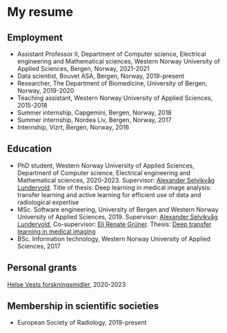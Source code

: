 ---
---
# My resume

## Employment

<ul>
<li> Assistant Professor II, Department of Computer science, Electrical engineering and Mathematical sciences, Western Norway University of Applied Sciences, Bergen, Norway, 2021-2021</li>
<li> Data scientist, Bouvet ASA, Bergen, Norway, 2019-present</li>
<li> Researcher, The Department of Biomedicine, University of Bergen, Norway, 2019-2020</li>
<li> Teaching assistant, Western Norway University of Applied Sciences, 2015-2018</li>
<li> Summer internship, Capgemini, Bergen, Norway, 2018</li>
<li> Summer internship, Nordea Liv, Bergen, Norway, 2017</li>
<li> Internship, Vizrt, Bergen, Norway, 2016</li>
</ul>

## Education
<ul>
<li> PhD student, Western Norway University of Applied Sciences, Department of Computer science, Electrical engineering and Mathematical sciences, 2020-2023. Supervisor: <a href= "https://alexander.lundervold.com/"> Alexander Selvikvåg Lundervold</a>. Title of thesis: Deep learning in medical image analysis: transfer learning and active learning for efficient use of data and radiological expertise </li>
 
<li>MSc. Software engineering, University of Bergen and Western Norway University of Applied Sciences, 2019. Supervisor: <a href= "https://alexander.lundervold.com/"> Alexander Selvikvåg Lundervold</a>, Co-supervisor: <a href="https://www.uib.no/personer/Eli.Renate.Gruner"> Eli Renate Grüner</a>. Thesis: <a href="http://bora.uib.no/bitstream/handle/1956/20849/Deep_transfer_learning_in_medical_imaging.pdf">Deep transfer learning in medical imaging</a>
 </li>
<li>BSc. Information technology, Western Norway University of Applied Sciences, 2017 </li>
</ul>

## Personal grants 
<a href="https://helse-vest.no/nyheiter/nyheiter-2019/tildeling-av-helse-vests-forskingsmidlar-2020"> Helse Vests forskningsmidler</a>, 2020-2023

## Membership in scientific societies
<ul>
<li> European Society of Radiology, 2019-present </li>
</ul>

